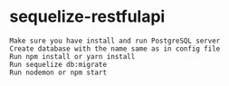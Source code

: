 # sequelize-restfulapi


    Make sure you have install and run PostgreSQL server
    Create database with the name same as in config file
    Run npm install or yarn install
    Run sequelize db:migrate
    Run nodemon or npm start
